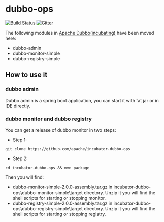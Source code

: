 # dubbo-ops

[![Build Status](https://travis-ci.org/apache/incubator-dubbo-ops.svg?branch=master)](https://travis-ci.org/apache/incubator-dubbo-ops) 
[![Gitter](https://badges.gitter.im/alibaba/dubbo.svg)](https://gitter.im/alibaba/dubbo?utm_source=badge&utm_medium=badge&utm_campaign=pr-badge)

The following modules in [Apache Dubbo(incubating)](https://github.com/apache/incubator-dubbo) have been moved here:

* dubbo-admin
* dubbo-monitor-simple
* dubbo-registry-simple

## How to use it

### dubbo admin

Dubbo admin is a spring boot application, you can start it with fat jar or in IDE directly.

### dubbo monitor and dubbo registry

You can get a release of dubbo monitor in two steps:

* Step 1:
```
git clone https://github.com/apache/incubator-dubbo-ops
```

* Step 2:
```
cd incubator-dubbo-ops && mvn package
```

Then you will find:

* dubbo-monitor-simple-2.0.0-assembly.tar.gz in incubator-dubbo-ops\dubbo-monitor-simple\target directory. Unzip it you will find the shell scripts for starting or stopping monitor.
* dubbo-registry-simple-2.0.0-assembly.tar.gz in incubator-dubbo-ops\dubbo-registry-simple\target directory. Unzip it you will find the shell scripts for starting or stopping registry.
